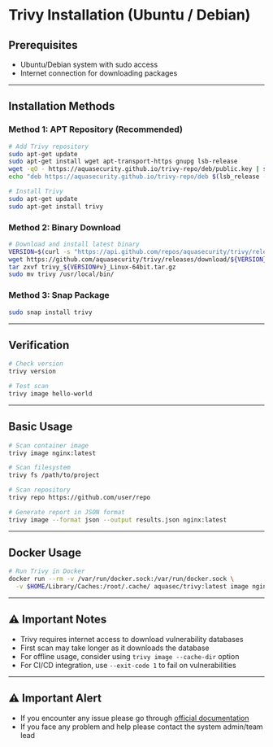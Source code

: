 # Trivy Installation (Ubuntu / Debian)

## Prerequisites

- Ubuntu/Debian system with sudo access
- Internet connection for downloading packages

---

## Installation Methods

### Method 1: APT Repository (Recommended)

```bash
# Add Trivy repository
sudo apt-get update
sudo apt-get install wget apt-transport-https gnupg lsb-release
wget -qO - https://aquasecurity.github.io/trivy-repo/deb/public.key | sudo apt-key add -
echo "deb https://aquasecurity.github.io/trivy-repo/deb $(lsb_release -sc) main" | sudo tee -a /etc/apt/sources.list.d/trivy.list

# Install Trivy
sudo apt-get update
sudo apt-get install trivy
```

### Method 2: Binary Download

```bash
# Download and install latest binary
VERSION=$(curl -s "https://api.github.com/repos/aquasecurity/trivy/releases/latest" | grep '"tag_name":' | sed -E 's/.*"([^"]+)".*/\1/')
wget https://github.com/aquasecurity/trivy/releases/download/${VERSION}/trivy_${VERSION#v}_Linux-64bit.tar.gz
tar zxvf trivy_${VERSION#v}_Linux-64bit.tar.gz
sudo mv trivy /usr/local/bin/
```

### Method 3: Snap Package

```bash
sudo snap install trivy
```

---

## Verification

```bash
# Check version
trivy version

# Test scan
trivy image hello-world
```

---

## Basic Usage

```bash
# Scan container image
trivy image nginx:latest

# Scan filesystem
trivy fs /path/to/project

# Scan repository
trivy repo https://github.com/user/repo

# Generate report in JSON format
trivy image --format json --output results.json nginx:latest
```

---

## Docker Usage

```bash
# Run Trivy in Docker
docker run --rm -v /var/run/docker.sock:/var/run/docker.sock \
  -v $HOME/Library/Caches:/root/.cache/ aquasec/trivy:latest image nginx:latest
```

---

## ⚠️ Important Notes

- Trivy requires internet access to download vulnerability databases
- First scan may take longer as it downloads the database
- For offline usage, consider using `trivy image --cache-dir` option
- For CI/CD integration, use `--exit-code 1` to fail on vulnerabilities

---
## ⚠️ Important Alert
- If you encounter any issue please go through [official documentation](https://trivy.dev/)
- If you face any problem and help please contact the system admin/team lead
